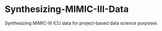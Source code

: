 # Synthesizing-MIMIC-III-Data
Synthesizing MIMIC-III ICU data for project-based data science purposes
